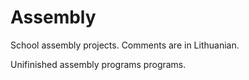 # Assembly
School assembly projects.
Comments are in Lithuanian.

Unifinished assembly programs programs.
